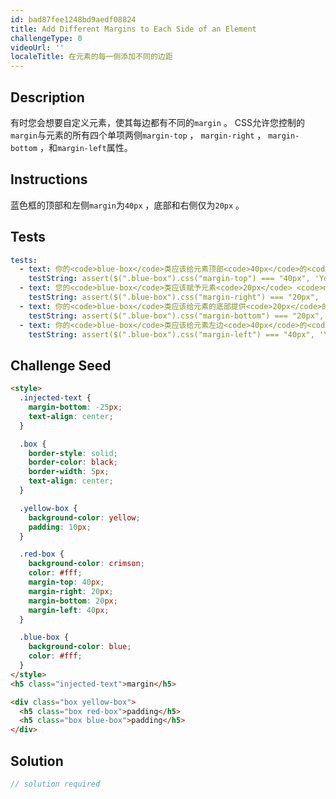 ```yaml
---
id: bad87fee1248bd9aedf08824
title: Add Different Margins to Each Side of an Element
challengeType: 0
videoUrl: ''
localeTitle: 在元素的每一侧添加不同的边距
---
```


## Description
<section id="description">有时您会想要自定义元素，使其每边都有不同的<code>margin</code> 。 CSS允许您控制的<code>margin</code>与元素的所有四个单项两侧<code>margin-top</code> ， <code>margin-right</code> ， <code>margin-bottom</code> ，和<code>margin-left</code>属性。 </section>

## Instructions
<section id="instructions">蓝色框的顶部和左侧<code>margin</code>为<code>40px</code> ，底部和右侧仅为<code>20px</code> 。 </section>

## Tests
<section id='tests'>

```yml
tests:
  - text: 你的<code>blue-box</code>类应该给元素顶部<code>40px</code>的<code>margin</code> 。
    testString: assert($(".blue-box").css("margin-top") === "40px", 'Your <code>blue-box</code> class should give the top of elements <code>40px</code> of <code>margin</code>.');
  - text: 您的<code>blue-box</code>类应该赋予元素<code>20px</code> <code>margin</code>的权利。
    testString: assert($(".blue-box").css("margin-right") === "20px", 'Your <code>blue-box</code> class should give the right of elements <code>20px</code> of <code>margin</code>.');
  - text: 你的<code>blue-box</code>类应该给元素的底部提供<code>20px</code>的<code>margin</code> 。
    testString: assert($(".blue-box").css("margin-bottom") === "20px", 'Your <code>blue-box</code> class should give the bottom of elements <code>20px</code> of <code>margin</code>.');
  - text: 你的<code>blue-box</code>类应该给元素左边<code>40px</code>的<code>margin</code> 。
    testString: assert($(".blue-box").css("margin-left") === "40px", 'Your <code>blue-box</code> class should give the left of elements <code>40px</code> of <code>margin</code>.');

```

</section>

## Challenge Seed
<section id='challengeSeed'>

<div id='html-seed'>

```html
<style>
  .injected-text {
    margin-bottom: -25px;
    text-align: center;
  }

  .box {
    border-style: solid;
    border-color: black;
    border-width: 5px;
    text-align: center;
  }

  .yellow-box {
    background-color: yellow;
    padding: 10px;
  }

  .red-box {
    background-color: crimson;
    color: #fff;
    margin-top: 40px;
    margin-right: 20px;
    margin-bottom: 20px;
    margin-left: 40px;
  }

  .blue-box {
    background-color: blue;
    color: #fff;
  }
</style>
<h5 class="injected-text">margin</h5>

<div class="box yellow-box">
  <h5 class="box red-box">padding</h5>
  <h5 class="box blue-box">padding</h5>
</div>

```

</div>



</section>

## Solution
<section id='solution'>

```js
// solution required
```
</section>
